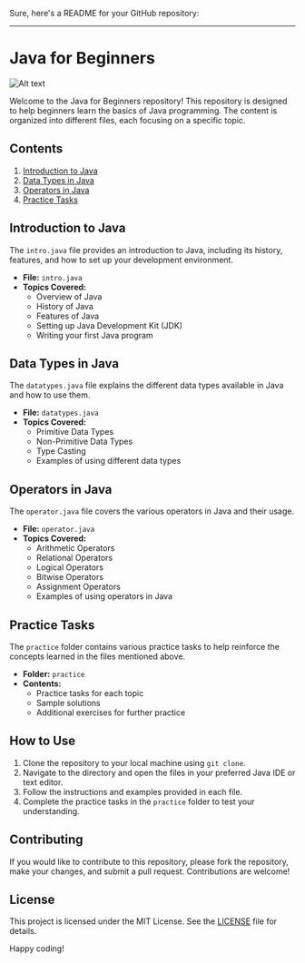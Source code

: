 Sure, here's a README for your GitHub repository:

---

# Java for Beginners
![Alt text](https://github.com/user-attachments/assets/ec0ac9f2-35e3-4980-9625-d258c5e560a0)

Welcome to the Java for Beginners repository! This repository is designed to help beginners learn the basics of Java programming. The content is organized into different files, each focusing on a specific topic.

## Contents

1. [Introduction to Java](#introduction-to-java)
2. [Data Types in Java](#data-types-in-java)
3. [Operators in Java](#operators-in-java)
4. [Practice Tasks](#practice-tasks)

## Introduction to Java

The `intro.java` file provides an introduction to Java, including its history, features, and how to set up your development environment.

- **File:** `intro.java`
- **Topics Covered:**
  - Overview of Java
  - History of Java
  - Features of Java
  - Setting up Java Development Kit (JDK)
  - Writing your first Java program

## Data Types in Java

The `datatypes.java` file explains the different data types available in Java and how to use them.

- **File:** `datatypes.java`
- **Topics Covered:**
  - Primitive Data Types
  - Non-Primitive Data Types
  - Type Casting
  - Examples of using different data types

## Operators in Java

The `operator.java` file covers the various operators in Java and their usage.

- **File:** `operator.java`
- **Topics Covered:**
  - Arithmetic Operators
  - Relational Operators
  - Logical Operators
  - Bitwise Operators
  - Assignment Operators
  - Examples of using operators in Java

## Practice Tasks

The `practice` folder contains various practice tasks to help reinforce the concepts learned in the files mentioned above.

- **Folder:** `practice`
- **Contents:**
  - Practice tasks for each topic
  - Sample solutions
  - Additional exercises for further practice

## How to Use

1. Clone the repository to your local machine using `git clone`.
2. Navigate to the directory and open the files in your preferred Java IDE or text editor.
3. Follow the instructions and examples provided in each file.
4. Complete the practice tasks in the `practice` folder to test your understanding.

## Contributing

If you would like to contribute to this repository, please fork the repository, make your changes, and submit a pull request. Contributions are welcome!

## License

This project is licensed under the MIT License. See the [LICENSE](LICENSE) file for details.

Happy coding!
